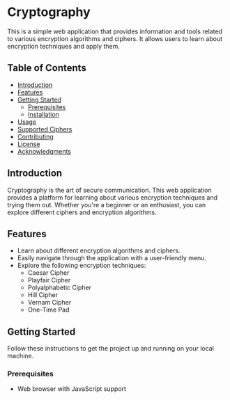 # Cryptography

This is a simple web application that provides information and tools related to various encryption algorithms and ciphers. It allows users to learn about encryption techniques and apply them.

## Table of Contents

- [Introduction](#introduction)
- [Features](#features)
- [Getting Started](#getting-started)
  - [Prerequisites](#prerequisites)
  - [Installation](#installation)
- [Usage](#usage)
- [Supported Ciphers](#supported-ciphers)
- [Contributing](#contributing)
- [License](#license)
- [Acknowledgments](#acknowledgments)

## Introduction

Cryptography is the art of secure communication. This web application provides a platform for learning about various encryption techniques and trying them out. Whether you're a beginner or an enthusiast, you can explore different ciphers and encryption algorithms.

## Features

- Learn about different encryption algorithms and ciphers.
- Easily navigate through the application with a user-friendly menu.
- Explore the following encryption techniques:
  - Caesar Cipher
  - Playfair Cipher
  - Polyalphabetic Cipher
  - Hill Cipher
  - Vernam Cipher
  - One-Time Pad

## Getting Started

Follow these instructions to get the project up and running on your local machine.

### Prerequisites

- Web browser with JavaScript support


